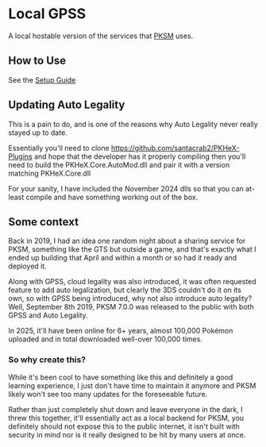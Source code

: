 # Local GPSS

A local hostable version of the services that [PKSM](https://github.com/FlagBrew/PKSM) uses.

## How to Use
See the [Setup Guide](https://github.com/FlagBrew/local-gpss/wiki/Server-Setup-Guide)

## Updating Auto Legality
This is a pain to do, and is one of the reasons why Auto Legality never really stayed up to date.

Essentially you'll need to clone https://github.com/santacrab2/PKHeX-Plugins and hope that the developer has it properly compiling
then you'll need to build the PKHeX.Core.AutoMod.dll and pair it with a version matching PKHeX.Core.dll

For your sanity, I have included the November 2024 dlls so that you can at-least compile and have something working out of the box.

## Some context

Back in 2019, I had an idea one random night about a sharing service for PKSM, something like the GTS but outside a
game, and that's
exactly what I ended up building that April and within a month or so had it ready and deployed it.

Along with GPSS, cloud legality was also introduced, it was often requested feature to add auto legalization, but
clearly the 3DS couldn't do it on its own, so with
GPSS being introduced, why not also introduce auto legality? Well, September 8th 2019, PKSM 7.0.0 was released to the
public
with both GPSS and Auto Legality.

In 2025, it'll have been online for 6+ years, almost 100,000 Pokémon uploaded and in total downloaded well-over 100,000
times.

### So why create this?

While it's been cool to have something like this and definitely a good learning experience, I just don't have time to
maintain it anymore
and PKSM likely won't see too many updates for the foreseeable future.

Rather than just completely shut down and leave everyone in the dark, I threw this together, it'll essentially act as a
local backend for PKSM,
you definitely should not expose this to the public internet, it isn't built with security in mind nor is it really
designed to be hit by many users at once.
